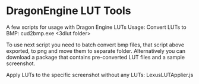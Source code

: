 # DragonEngine LUT Tools
A few scripts for usage with Dragon Engine LUTs
Usage:
Convert LUTs to BMP:
cud2bmp.exe <3dlut folder>

To use next script you need to batch convert bmp files, that script above exported, to png and move them to separate folder.
Alternatively you can download a package that contains pre-converted LUT files and a sample screenshot.

Apply LUTs to the specific screenshot without any LUTs:
LexusLUTApplier.js <folder with PNG LUT files> <screenshot>  
